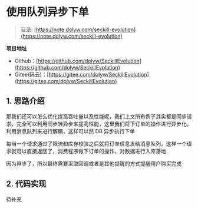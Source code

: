 # 使用队列异步下单

> 目录: [https://note.dolyw.com/seckill-evolution](https://note.dolyw.com/seckill-evolution)

**项目地址**

* Github：[https://github.com/dolyw/SeckillEvolution](https://github.com/dolyw/SeckillEvolution)
* Gitee(码云)：[https://gitee.com/dolyw/SeckillEvolution](https://gitee.com/dolyw/SeckillEvolution)

## 1. 思路介绍

那我们还可以怎么优化提高吞吐量以及性能呢，我们上文所有例子其实都是同步请求，完全可以利用同步转异步来提高性能，这里我们将下订单的操作进行异步化，利用消息队列来进行解耦，这样可以然 DB 异步执行下单

每当一个请求通过了限流和库存校验之后就将订单信息发给消息队列，这样一个请求就可以直接返回了，消费程序做下订单的操作，对数据进行入库落地

因为异步了，所以最终需要采取回调或者是其他提醒的方式提醒用户购买完成

## 2. 代码实现

待补充